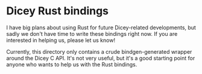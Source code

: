 # Dicey Rust bindings

I have big plans about using Rust for future Dicey-related developments, but sadly we don't have time to write these bindings
right now. If you are interested in helping us, please let us know!

Currently, this directory only contains a crude bindgen-generated wrapper around the Dicey C API. It's not very useful,
but it's a good starting point for anyone who wants to help us with the Rust bindings.